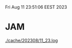 Fri Aug 11 23:51:06 EEST 2023
# JAM
<a href='./cache/202308/11_23.log'>./cache/202308/11_23.log</a>
